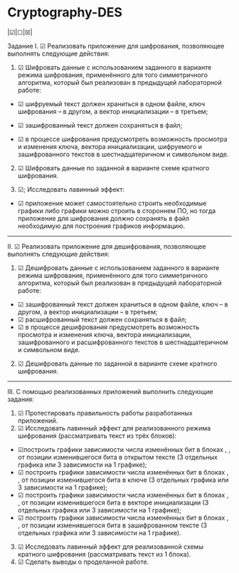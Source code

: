 # Cryptography-DES

|&#x2611;|&#x2610;|&#x2612;|

Задание
I. &#x2611; Реализовать приложение для шифрования, позволяющее выполнять следующие действия:
1. &#x2611; Шифровать данные с использованием заданного в варианте режима шифрования, применённого для того симметричного алгоритма, который был реализован в предыдущей лабораторной работе:

* &#x2611; шифруемый текст должен храниться в одном файле, ключ шифрования – в другом, а вектор инициализации – в третьем;

* &#x2611; зашифрованный текст должен сохраняться в файл;

* &#x2611; в процессе шифрования предусмотреть возможность просмотра и изменения ключа, вектора инициализации, шифруемого и зашифрованного текстов в шестнадцатеричном и символьном виде.

2. &#x2611; Шифровать данные по заданной в варианте схеме кратного шифрования.

3. &#x2611;; Исследовать лавинный эффект:
* &#x2611; приложение может самостоятельно строить необходимые графики либо графики можно строить в стороннем ПО, но тогда приложение для шифрования должно сохранять в файл необходимую для построения графиков информацию.

---

II. &#x2611; Реализовать приложение для дешифрования, позволяющее выполнять следующие действия:

1. &#x2611; Дешифровать данные с использованием заданного в варианте режима шифрования, применённого для того симметричного алгоритма, который был реализован в предыдущей
лабораторной работе:

* &#x2611; зашифрованный текст должен храниться в одном файле, ключ – в другом, а вектор инициализации – в третьем;
* &#x2611; расшифрованный текст должен сохраняться в файл;
* &#x2611; в процессе дешифрования предусмотреть возможность просмотра и изменения ключа, вектора инициализации, зашифрованного и расшифрованного текстов в шестнадцатеричном и символьном виде.

2. &#x2611; Дешифровать данные по заданной в варианте схеме кратного шифрования.

---

III. С помощью реализованных приложений выполнить следующие задания:
1. &#x2611; Протестировать правильность работы разработанных приложений.
2. &#x2611; Исследовать лавинный эффект для реализованного режима шифрования (рассматривать
текст из трёх блоков):
* &#x2611;построить графики зависимости числа изменённых бит в блоках , , от позиции изменившегося бита в открытом тексте (3 отдельных графика или 3 зависимости на 1 графике);
* &#x2611; построить графики зависимости числа изменённых бит в блоках , , от позиции изменившегося бита в ключе (3 отдельных графика или 3 зависимости на 1 графике);
* &#x2611; построить графики зависимости числа изменённых бит в блоках , , от позиции изменившегося бита в векторе инициализации (3 отдельных графика или 3 зависимости на 1 графике);
* &#x2611; построить графики зависимости числа изменённых бит в блоках , , от позиции изменившегося бита в зашифрованном тексте (3 отдельных графика или 3 зависимости на 1 графике).
3. &#x2611; Исследовать лавинный эффект для реализованной схемы кратного шифрования (рассматривать текст из 1 блока).
4. &#x2611; Сделать выводы о проделанной работе.
